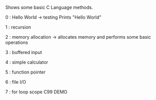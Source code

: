 Shows some basic C Language methods.

<Function List>

0  : Hello World -> testing Prints "Hello World"

1  : recursion

2  : memory allocation -> allocates memory and performs some basic operations

3  : buffered input

4  : simple calculator

5  : function pointer

6  : file I/O

7  : for loop scope C99 DEMO
